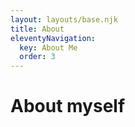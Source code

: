 ```yaml
---
layout: layouts/base.njk
title: About
eleventyNavigation:
  key: About Me
  order: 3
---
```

# About myself


